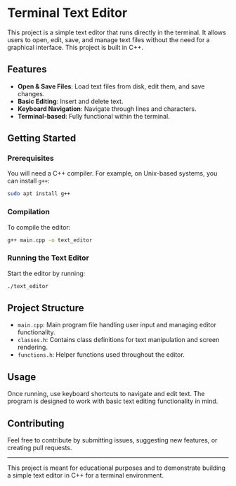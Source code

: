 
# Terminal Text Editor

This project is a simple text editor that runs directly in the terminal. It allows users to open, edit, save, and manage text files without the need for a graphical interface. This project is built in C++.

## Features

- **Open & Save Files**: Load text files from disk, edit them, and save changes.
- **Basic Editing**: Insert and delete text.
- **Keyboard Navigation**: Navigate through lines and characters.
- **Terminal-based**: Fully functional within the terminal.

## Getting Started

### Prerequisites

You will need a C++ compiler. For example, on Unix-based systems, you can install `g++`:

```bash
sudo apt install g++
```

### Compilation

To compile the editor:

```bash
g++ main.cpp -o text_editor
```

### Running the Text Editor

Start the editor by running:

```bash
./text_editor
```

## Project Structure

- `main.cpp`: Main program file handling user input and managing editor functionality.
- `classes.h`: Contains class definitions for text manipulation and screen rendering.
- `functions.h`: Helper functions used throughout the editor.

## Usage

Once running, use keyboard shortcuts to navigate and edit text. The program is designed to work with basic text editing functionality in mind.

## Contributing

Feel free to contribute by submitting issues, suggesting new features, or creating pull requests.

---

This project is meant for educational purposes and to demonstrate building a simple text editor in C++ for a terminal environment.
